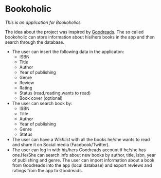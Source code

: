 # Bookoholic
<i>This is an application for Bookoholics</i>

The idea about the project was inspired by <a href="https://www.goodreads.com/">Goodreads</a>. The so called bookoholic can store information about his/hers books in the app and then search through the database. <br/>
<ul>
<li>The user can insert the following data in the applicaton:
<ul>
<li>ISBN</li>
<li>Title</li>
<li>Author</li>
<li>Year of publishing</li>
<li>Genre</li>
<li>Review</li>
<li>Rating</li>
<li>Status (read,reading,wants to read)</li>
<li>Book cover (optional)</li>
</ul></li>
<li>The user can search book by:
<ul> 
<li>ISBN</li>
<li>Title</li>
<li>Author</li>
<li>Year of publishing</li>
<li>Genre</li>
<li>Status</li>
</ul></li>
<li>The user can have a <i>Wishlist</i> with all the books he/she wants to read and share it on Social media (Facebook/Twitter).</li>
<li>The user can log in with his/hers Goodreads account if he/she has one.He/She can search info about new books by author, title, isbn, year of publishing and genre. The user can import information about a book from Goodreads into the app (local database) and export reviews and ratings from the app to Goodreads.</li></ul>


